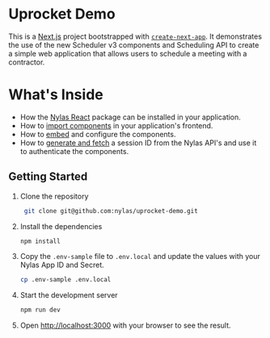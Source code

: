 # Uprocket Demo

This is a [Next.js](https://nextjs.org/) project bootstrapped with [`create-next-app`](https://github.com/vercel/next.js/tree/canary/packages/create-next-app). It demonstrates the use of the new Scheduler v3 components and Scheduling API to create a simple web application that allows users to schedule a meeting with a contractor.

# What's Inside
- How the [Nylas React](./package.json#L14) package can be installed in your application.
- How to [import components](./src/components/see-more-times.tsx#L3) in your application's frontend.
- How to [embed](./src/components/see-more-times.tsx#L103-L121) and configure the components.
- How to [generate and fetch](./src/pages/api/session.ts#L28) a session ID from the Nylas API's and use it to authenticate the components.

## Getting Started

1. Clone the repository
   ```bash
    git clone git@github.com:nylas/uprocket-demo.git
    ```

2. Install the dependencies
    ```bash
    npm install
    ```
3. Copy the `.env-sample` file to `.env.local` and update the values with your Nylas App ID and Secret.
    ```bash
    cp .env-sample .env.local
    ```
4. Start the development server
    ```bash
    npm run dev
    ```
5. Open [http://localhost:3000](http://localhost:3000) with your browser to see the result.

